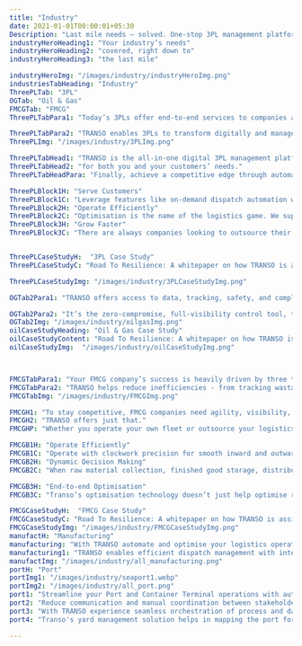 ```yaml
---
title: "Industry"
date: 2021-01-01T00:00:01+05:30 
Description: "Last mile needs – solved. One-stop 3PL management platform with automation and real-time optimisation for great user experience and efficient growth."
industryHeroHeading1: "Your industry’s needs"
industryHeroHeading2: "covered, right down to"
industryHeroHeading3: "the last mile"

industryHeroImg: "/images/industry/industryHeroImg.png"
industriesTabHeading: "Industry"
ThreePLTab: "3PL"
OGTab: "Oil & Gas"
FMCGTab: "FMCG"
ThreePLTabPara1: "Today’s 3PLs offer end-to-end services to companies and serve as the intermediary for functions such as cross-docking, inventory management, transportation and warehousing."

ThreePLTabPara2: "TRANSO enables 3PLs to transform digitally and manage operations, resources and information efficiently and optimally to best achieve standardisation in their logistics process and improve business outcomes."
ThreePLImg: "/images/industry/3PLImg.png"

ThreePLTabHead1: "TRANSO is the all-in-one digital 3PL management platform"
ThreePLTabHead2: "for both you and your customers’ needs."
ThreePLTabHeadPara: "Finally, achieve a competitive edge through automation and real-time optimisation abilities to service your customers efficiently and pass on the benefits of cost-saving and enhance your customer satisfaction."

ThreePLBlock1H: "Serve Customers"
ThreePLBlock1C: "Leverage features like on-demand dispatch automation with optimal truck/fleet mix recommendation, real-time monitoring, and end-end trip document digitisation to best serve your customers and their high expectations."
ThreePLBlock2H: "Operate Efficiently"
ThreePLBlock2C: "Optimisation is the name of the logistics game. We support 3PL companies by enabling them to optimise tracking, routes, capacity and cost."
ThreePLBlock3H: "Grow Faster"
ThreePLBlock3C: "There are always companies looking to outsource their logistics needs to 3PL providers. TRANSO helps make those matches instantly, to make sure customers’ needs are always met and 3PL providers’ services are always engaged – boosting their bottom-line."


ThreePLCaseStudyH:  "3PL Case Study"
ThreePLCaseStudyC: "Road To Resilience: A whitepaper on how TRANSO is assisting one of the world's largest 3PL companies achieve digitisation, optimisation and efficiency"

ThreePLCaseStudyImg: "/images/industry/3PLCaseStudyImg.png"

OGTab2Para1: "TRANSO offers access to data, tracking, safety, and compliance features that Oil and Gas companies demand. Run a stress-free logistics operation with end-end visibility into process and transactions at every handshake."

OGTab2Para2: "It’s the zero-compromise, full-visibility control tool, that goes beyond the expectations of your logistics operation."
OGTab2Img: "/images/industry/oilgasImg.png"
oilCaseStudyHeading: "Oil & Gas Case Study"
oilCaseStudyContent: "Road To Resilience: A whitepaper on how TRANSO is assisting one of the world's largest Oil & Gas companies achieve digitisation, optimisation and efficiency"
oilCaseStudyImg:  "/images/industry/oilCaseStudyImg.png"



FMCGTabPara1: "Your FMCG company’s success is heavily driven by three things - speed, safety, and accuracy. With perishable goods, traveling long distances, with tight schedules, your supply-chain has to be perfectly tuned."
FMCGTabPara2: "TRANSO helps reduce inefficiencies - from tracking wastage of fuel and delays in trips, to consignment delivery routes and ensuring no vehicle ever has to travel empty. It’s the optimisation technology that’s tuned to the needs of FMCG."
FMCGTabImg: "/images/industry/FMCGImg.png"

FMCGH1: "To stay competitive, FMCG companies need agility, visibility, and supply chain control."
FMCGH2: "TRANSO offers just that."
FMCGHP: "Whether you operate your own fleet or outsource your logistics, digitisation, analytics, and a unified view of your supply chain can be transformative."

FMCGB1H: "Operate Efficiently"
FMCGB1C: "Operate with clockwork precision for smooth inward and outward deliveries, with seamless real-time data flow to mitigate supply chain risks."
FMCGB2H: "Dynamic Decision Making"
FMCGB2C: "When raw material collection, finished good storage, distribution networks, and consumer demand changes, FMCG companies need the agility to adapt. Realtime matching and analytics give you that agility."

FMCGB3H: "End-to-end Optimisation"
FMCGB3C: "Transo’s optimisation technology doesn’t just help optimise routes, but also optimises fleet matching, capacity, and cost."

FMCGCaseStudyH:  "FMCG Case Study"
FMCGCaseStudyC: "Road To Resilience: A whitepaper on how TRANSO is assisting one of the world's largest FMCG companies achieve digitisation, optimisation and efficiency."
FMCGCaseStudyImg: "/images/industry/FMCGCaseStudyImg.png"
manufactH: "Manufacturing"
manufacturing: "With TRANSO automate and optimise your logistics operations end-end right from upstream logistics of inbound raw materials and downstream logistics of outbound finished goods delivery."
manufacturing1: "TRANSO enables efficient dispatch management with intelligent truck/fleet mix recommendation and load optimisation. TRANSO helps to rationalise L1/L2/L3 vendors based on their performance and digitally manage contracts with best price-quote negotiations"
manufactImg: "/images/industry/all_manufacturing.png"
portH: "Port" 
portImg1: "/images/industry/seaport1.webp"
portImg2: "/images/industry/all_port.png"
port1: "Streamline your Port and Container Terminal operations with automation and optimisation powered by TRANSO."
port2: "Reduce communication and manual coordination between stakeholders through digitisation."
port3: "With TRANSO experience seamless orchestration of process and data centralisation."
port4: "Transo's yard management solution helps in mapping the port for optimised navigation of Trailers within the port to improve efficiency and trailer Turn-Around Time. Power your EXPORT-IMPORT transportation with greater visibility and achieve high utilisation of assets/resources through Transo's intelligent dispatch system with near real-time tracking, all leading to enhanced customer satisfaction and staying ahead of your competition."

---
```


